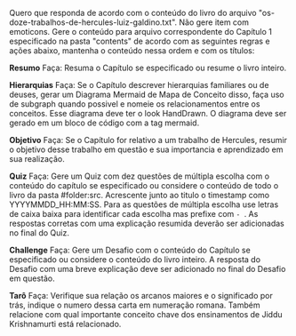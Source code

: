 Quero que responda de acordo com o conteúdo do livro do arquivo "os-doze-trabalhos-de-hercules-luiz-galdino.txt". Não gere item com emoticons.
Gere o conteúdo para arquivo correspondente do Capítulo 1 especificado na pasta "contents" de acordo com as seguintes regras e ações abaixo, mantenha o conteúdo nessa ordem e com os títulos:

**Resumo**
Faça: Resuma o Capítulo se especificado ou resume o livro inteiro. 

**Hierarquias**
Faça: Se o Capítulo descrever hierarquias familiares ou de deuses, gerar um Diagrama Mermaid de Mapa de Conceito disso, faça uso de subgraph quando possivel e nomeie os relacionamentos entre os conceitos. Esse diagrama deve ter o look HandDrawn. O diagrama deve ser gerado em um bloco de código com a tag mermaid.

**Objetivo**
Faça: Se o Capítulo for relativo a um trabalho de Hercules, resumir o objetivo desse trabalho em questão e sua importancia e aprendizado em sua realização.

**Quiz**
Faça: Gere um Quiz com dez questões de múltipla escolha com o conteúdo do capítulo se especificado ou considere o conteúdo de todo o livro da pasta #folder:src.  Acrescente junto ao titulo o timestamp como YYYYMMDD_HH:MM:SS. Para as questões de múltipla escolha use letras de caixa baixa para identificar cada escolha mas prefixe com `- `.  As respostas corretas com uma explicação resumida deverão ser adicionadas no final do Quiz.

**Challenge**
Faça: Gere um Desafio com o conteúdo do Capítulo se especificado ou considere o conteúdo do livro inteiro. A resposta do Desafio com uma breve explicação deve ser adicionado no final do Desafio em questão.

**Tarô**
Faça: Verifique sua relação os arcanos maiores e o significado por trás, indique o numero dessa carta em numeração romana. Também relacione com qual importante conceito chave dos ensinamentos de Jiddu Krishnamurti está relacionado.
